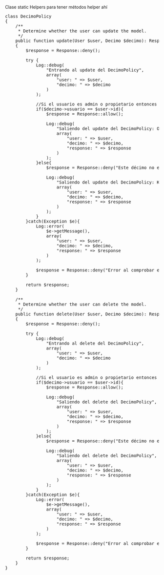 Clase static Helpers para tener métodos helper ahí

<pre>
class DecimoPolicy
{
    /**
     * Determine whether the user can update the model.
     */
    public function update(User $user, Decimo $decimo): Response
    {
        $response = Response::deny();

        try {
            Log::debug(
                "Entrando al update del DecimoPolicy",
                array(
                    "user: " => $user,
                    "decimo: " => $decimo
                )
            );

            //Si el usuario es admin o propietario entonces sí puede editar
            if($decimo->usuario == $user->id){
                $response = Response::allow();

                Log::debug(
                    "Saliendo del update del DecimoPolicy: OK",
                    array(
                        "user: " => $user,
                        "decimo: " => $decimo,
                        "response: " => $response
                    )
                );
            }else{
                $response = Response::deny("Este décimo no es tuyo, no lo puedes modificar");

                Log::debug(
                    "Saliendo del update del DecimoPolicy: KO",
                    array(
                        "user: " => $user,
                        "decimo: " => $decimo,
                        "response: " => $response
                    )
                );
            }
        }catch(Exception $e){
            Log::error(
                $e->getMessage(),
                array(
                    "user: " => $user,
                    "decimo: " => $decimo,
                    "response: " => $response
                )
            );

            $response = Response::deny("Error al comprobar el permiso de edición del décimo");
        }

        return $response;
    }

    /**
     * Determine whether the user can delete the model.
     */
    public function delete(User $user, Decimo $decimo): Response
    {
        $response = Response::deny();

        try {
            Log::debug(
                "Entrando al delete del DecimoPolicy",
                array(
                    "user: " => $user,
                    "decimo: " => $decimo
                )
            );

            //Si el usuario es admin o propietario entonces sí puede editar
            if($decimo->usuario == $user->id){
                $response = Response::allow();

                Log::debug(
                    "Saliendo del delete del DecimoPolicy",
                    array(
                        "user: " => $user,
                        "decimo: " => $decimo,
                        "response: " => $response
                    )
                );
            }else{
                $response = Response::deny("Este décimo no es tuyo, no lo puedes eliminar");

                Log::debug(
                    "Saliendo del delete del DecimoPolicy",
                    array(
                        "user: " => $user,
                        "decimo: " => $decimo,
                        "response: " => $response
                    )
                );
            }
        }catch(Exception $e){
            Log::error(
                $e->getMessage(),
                array(
                    "user: " => $user,
                    "decimo: " => $decimo,
                    "response: " => $response
                )
            );

            $response = Response::deny("Error al comprobar el permiso de eliminación del décimo");
        }

        return $response;
    }
}</pre>

